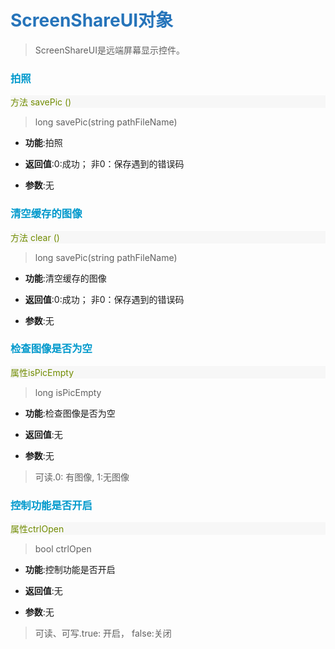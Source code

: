 # <font color="#2674ba">ScreenShareUI对象</font>

>ScreenShareUI是远端屏幕显示控件。

<!-- 1 -->
### <font color="#0099cc">拍照</font>

<p style="background:#f7f7f7;color:#718c00">方法  savePic  ()</p>

>long savePic(string pathFileName)

- **功能**:拍照

- **返回值**:0:成功； 非0：保存遇到的错误码

- **参数**:无

<!-- 2 -->
### <font color="#0099cc">清空缓存的图像</font>

<p style="background:#f7f7f7;color:#718c00">方法  clear  ()</p>

>long savePic(string pathFileName)

- **功能**:清空缓存的图像

- **返回值**:0:成功； 非0：保存遇到的错误码

- **参数**:无

<!-- 3 -->
### <font color="#0099cc">检查图像是否为空</font>

<p style="background:#f7f7f7;color:#718c00">属性isPicEmpty</p>

>long isPicEmpty

- **功能**:检查图像是否为空

- **返回值**:无

- **参数**:无

>可读.0: 有图像, 1:无图像

<!-- 4 -->
### <font color="#0099cc">控制功能是否开启</font>

<p style="background:#f7f7f7;color:#718c00">属性ctrlOpen</p>

>bool ctrlOpen

- **功能**:控制功能是否开启

- **返回值**:无

- **参数**:无

>可读、可写.true: 开启， false:关闭